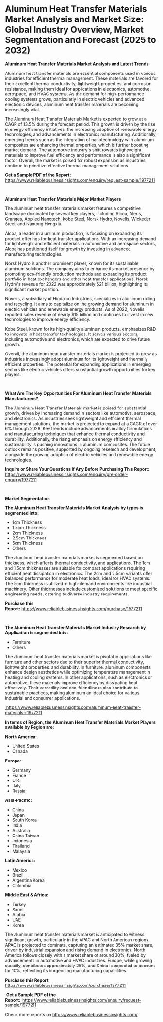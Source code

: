 <p><h1>Aluminum Heat Transfer Materials Market Analysis and Market Size: Global Industry Overview, Market Segmentation and Forecast (2025 to 2032)</h1></p><p><strong>Aluminum Heat Transfer Materials Market Analysis and Latest Trends</strong></p>
<p><p>Aluminum heat transfer materials are essential components used in various industries for efficient thermal management. These materials are favored for their excellent thermal conductivity, lightweight properties, and corrosion resistance, making them ideal for applications in electronics, automotive, aerospace, and HVAC systems. As the demand for high-performance cooling systems grows, particularly in electric vehicles and advanced electronic devices, aluminum heat transfer materials are becoming increasingly vital.</p><p>The Aluminum Heat Transfer Materials Market is expected to grow at a CAGR of 13.5% during the forecast period. This growth is driven by the rise in energy efficiency initiatives, the increasing adoption of renewable energy technologies, and advancements in electronics manufacturing. Additionally, emerging trends such as the integration of nanotechnology with aluminum composites are enhancing thermal properties, which is further boosting market demand. The automotive industry's shift towards lightweight materials to improve fuel efficiency and performance is also a significant factor. Overall, the market is poised for robust expansion as industries continue to prioritize effective thermal management solutions.</p></p>
<p><strong>Get a Sample PDF of the Report:&nbsp;</strong> <a href="https://www.reliablebusinessinsights.com/enquiry/request-sample/1977211?utm_campaign=3148&utm_medium=2&utm_source=Github&utm_content=ia&utm_term=03042025&utm_id=aluminum-heat-transfer-materials">https://www.reliablebusinessinsights.com/enquiry/request-sample/1977211</a></p>
<p>&nbsp;</p>
<p><strong>Aluminum Heat Transfer Materials Major Market Players</strong></p>
<p><p>The aluminum heat transfer materials market features a competitive landscape dominated by several key players, including Alcoa, Aleris, Granges, Applied Nanotech, Kobe Steel, Norsk Hydro, Novelis, Wickeder Steel, and Nantong Hengxiu. </p><p>Alcoa, a leader in aluminum production, is focusing on expanding its product offerings for heat transfer applications. With an increasing demand for lightweight and efficient materials in automotive and aerospace sectors, Alcoa has positioned itself for growth by investing in advanced manufacturing technologies.</p><p>Norsk Hydro is another prominent player, known for its sustainable aluminum solutions. The company aims to enhance its market presence by promoting eco-friendly production methods and expanding its product portfolio in heat exchangers and other heat transfer applications. Norsk Hydro's revenue for 2022 was approximately $21 billion, highlighting its significant market position.</p><p>Novelis, a subsidiary of Hindalco Industries, specializes in aluminum rolling and recycling. It aims to capitalize on the growing demand for aluminum in electric vehicles and renewable energy products. As of 2022, Novelis reported sales revenue of nearly $15 billion and continues to invest in new technologies to improve energy efficiency.</p><p>Kobe Steel, known for its high-quality aluminum products, emphasizes R&D to innovate in heat transfer technologies. It serves various sectors, including automotive and electronics, which are expected to drive future growth. </p><p>Overall, the aluminum heat transfer materials market is projected to grow as industries increasingly adopt aluminum for its lightweight and thermally efficient properties. The potential for expanding applications in emerging sectors like electric vehicles offers substantial growth opportunities for key players.</p></p>
<p>&nbsp;</p>
<p><strong>What Are The Key Opportunities For Aluminum Heat Transfer Materials Manufacturers?</strong></p>
<p><p>The Aluminum Heat Transfer Materials market is poised for substantial growth, driven by increasing demand in sectors like automotive, aerospace, and electronics. As industries seek lightweight and efficient thermal management solutions, the market is projected to expand at a CAGR of over 6% through 2028. Key trends include advancements in alloy formulations and manufacturing techniques that enhance thermal conductivity and durability. Additionally, the rising emphasis on energy efficiency and sustainability is pushing innovations in aluminum composites. The future outlook remains positive, supported by ongoing research and development, alongside the growing adoption of electric vehicles and renewable energy technologies.</p></p>
<p><strong>Inquire or Share Your Questions If Any Before Purchasing This Report:</strong> <a href="https://www.reliablebusinessinsights.com/enquiry/pre-order-enquiry/1977211?utm_campaign=3148&utm_medium=2&utm_source=Github&utm_content=ia&utm_term=03042025&utm_id=aluminum-heat-transfer-materials">https://www.reliablebusinessinsights.com/enquiry/pre-order-enquiry/1977211</a></p>
<p>&nbsp;</p>
<p><strong>Market Segmentation</strong></p>
<p><strong>The Aluminum Heat Transfer Materials Market Analysis by types is segmented into:</strong></p>
<p><ul><li>1cm Thickness</li><li>1.5cm Thickness</li><li>2cm Thickness</li><li>2.5cm Thickness</li><li>5cm Thickness</li><li>Others</li></ul></p>
<p><p>The aluminum heat transfer materials market is segmented based on thickness, which affects thermal conductivity, and applications. The 1cm and 1.5cm thicknesses are suitable for compact applications requiring efficient heat dissipation in electronics. The 2cm and 2.5cm variants offer balanced performance for moderate heat loads, ideal for HVAC systems. The 5cm thickness is utilized in high-demand environments like industrial machinery. Other thicknesses include customized solutions to meet specific engineering needs, catering to diverse industry requirements.</p></p>
<p><strong>Purchase this Report:&nbsp;</strong><a href="https://www.reliablebusinessinsights.com/purchase/1977211?utm_campaign=3148&utm_medium=2&utm_source=Github&utm_content=ia&utm_term=03042025&utm_id=aluminum-heat-transfer-materials">https://www.reliablebusinessinsights.com/purchase/1977211</a></p>
<p>&nbsp;</p>
<p><strong>The Aluminum Heat Transfer Materials Market Industry Research by Application is segmented into:</strong></p>
<p><ul><li>Furniture</li><li>Others</li></ul></p>
<p><p>The aluminum heat transfer materials market is pivotal in applications like furniture and other sectors due to their superior thermal conductivity, lightweight properties, and durability. In furniture, aluminum components enhance design aesthetics while optimizing temperature management in heating and cooling systems. In other applications, such as electronics or automotive, these materials improve efficiency by dissipating heat effectively. Their versatility and eco-friendliness also contribute to sustainable practices, making aluminum an ideal choice for various industrial and consumer applications.</p></p>
<p><a href="https://www.reliablebusinessinsights.com/aluminum-heat-transfer-materials-r1977211?utm_campaign=3148&utm_medium=2&utm_source=Github&utm_content=ia&utm_term=03042025&utm_id=aluminum-heat-transfer-materials">&nbsp;https://www.reliablebusinessinsights.com/aluminum-heat-transfer-materials-r1977211</a></p>
<p><strong>In terms of Region, the Aluminum Heat Transfer Materials Market Players available by Region are:</strong></p>
<p>
    <p> <strong> North America: </strong>
        <ul>
            <li>United States</li>
            <li>Canada</li>
        </ul>
        </p> 
    <p> <strong> Europe: </strong>
        <ul>
            <li>Germany</li>
            <li>France</li>
            <li>U.K.</li>
            <li>Italy</li>
            <li>Russia</li>
        </ul>
        </p> 
    <p> <strong> Asia-Pacific: </strong>
        <ul>
            <li>China</li>
            <li>Japan</li>
            <li>South Korea</li>
            <li>India</li>
            <li>Australia</li>
            <li>China Taiwan</li>
            <li>Indonesia</li>
            <li>Thailand</li>
            <li>Malaysia</li>
        </ul>
        </p> 
    <p> <strong> Latin America: </strong>
        <ul>
            <li>Mexico</li>
            <li>Brazil</li>
            <li>Argentina Korea</li>
            <li>Colombia</li>
        </ul>
        </p> 
    <p> <strong> Middle East & Africa: </strong>
        <ul>
            <li>Turkey</li>
            <li>Saudi</li>
            <li>Arabia</li>
            <li>UAE</li>
            <li>Korea</li>
        </ul>
    </p>
    </p>
<p><p>The aluminum heat transfer materials market is anticipated to witness significant growth, particularly in the APAC and North American regions. APAC is projected to dominate, capturing an estimated 35% market share, driven by industrial expansion and rising demand in electronics. North America follows closely with a market share of around 30%, fueled by advancements in automotive and HVAC industries. Europe, while growing steadily, contributes approximately 25%, and China is expected to account for 10%, reflecting its burgeoning manufacturing capabilities.</p></p>
<p><strong>Purchase this Report: </strong><a href="https://www.reliablebusinessinsights.com/purchase/1977211?utm_campaign=3148&utm_medium=2&utm_source=Github&utm_content=ia&utm_term=03042025&utm_id=aluminum-heat-transfer-materials">https://www.reliablebusinessinsights.com/purchase/1977211</a></p>
<p>&nbsp;<strong>Get a Sample PDF of the Report:&nbsp;&nbsp;</strong><a href="https://www.reliablebusinessinsights.com/enquiry/request-sample/1977211?utm_campaign=3148&utm_medium=2&utm_source=Github&utm_content=ia&utm_term=03042025&utm_id=aluminum-heat-transfer-materials">https://www.reliablebusinessinsights.com/enquiry/request-sample/1977211</a></p>
<p><strong></strong></p>
<p>Check more reports on <a href="https://www.reliablebusinessinsights.com/?utm_campaign=3148&utm_medium=2&utm_source=Github&utm_content=ia&utm_term=03042025&utm_id=aluminum-heat-transfer-materials">https://www.reliablebusinessinsights.com/</a></p>